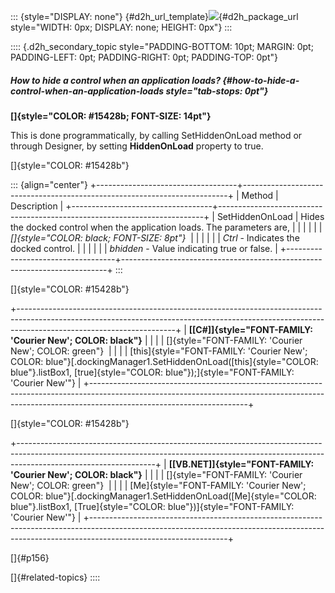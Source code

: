 ::: {style="DISPLAY: none"}
[](ms-xhelp:///?Id=d2h_url_template){#d2h_url_template}![](!package_url!){#d2h_package_url style="WIDTH: 0px; DISPLAY: none; HEIGHT: 0px"}
:::

:::: {.d2h_secondary_topic style="PADDING-BOTTOM: 10pt; MARGIN: 0pt; PADDING-LEFT: 0pt; PADDING-RIGHT: 0pt; PADDING-TOP: 0pt"}
##### How to hide a control when an application loads? {#how-to-hide-a-control-when-an-application-loads style="tab-stops: 0pt"}

**[]{style="COLOR: #15428b; FONT-SIZE: 14pt"}** 

This is done programmatically, by calling SetHiddenOnLoad method or through Designer, by setting **HiddenOnLoad** property to true.

[]{style="COLOR: #15428b"} 

::: {align="center"}
+-----------------------------------+--------------------------------------------------------------------------+
| Method                            | Description                                                              |
+-----------------------------------+--------------------------------------------------------------------------+
| SetHiddenOnLoad                   | Hides the docked control when the application loads. The parameters are, |
|                                   |                                                                          |
|                                   | *[]{style="COLOR: black; FONT-SIZE: 8pt"}*                               |
|                                   |                                                                          |
|                                   | *Ctrl* - Indicates the docked control.                                   |
|                                   |                                                                          |
|                                   | *bhidden* - Value indicating true or false.                              |
+-----------------------------------+--------------------------------------------------------------------------+
:::

[]{style="COLOR: #15428b"} 

+---------------------------------------------------------------------------------------------------------------------------------------------------------------------------------------------------+
| **[\[C#\]]{style="FONT-FAMILY: 'Courier New'; COLOR: black"}**                                                                                                                                    |
|                                                                                                                                                                                                   |
| []{style="FONT-FAMILY: 'Courier New'; COLOR: green"}                                                                                                                                              |
|                                                                                                                                                                                                   |
| [this]{style="FONT-FAMILY: 'Courier New'; COLOR: blue"}[.dockingManager1.SetHiddenOnLoad([this]{style="COLOR: blue"}.listBox1, [true]{style="COLOR: blue"});]{style="FONT-FAMILY: 'Courier New'"} |
+---------------------------------------------------------------------------------------------------------------------------------------------------------------------------------------------------+

[]{style="COLOR: #15428b"} 

+----------------------------------------------------------------------------------------------------------------------------------------------------------------------------------------------+
| **[\[VB.NET\]]{style="FONT-FAMILY: 'Courier New'; COLOR: black"}**                                                                                                                           |
|                                                                                                                                                                                              |
| []{style="FONT-FAMILY: 'Courier New'; COLOR: green"}                                                                                                                                         |
|                                                                                                                                                                                              |
| [Me]{style="FONT-FAMILY: 'Courier New'; COLOR: blue"}[.dockingManager1.SetHiddenOnLoad([Me]{style="COLOR: blue"}.listBox1, [True]{style="COLOR: blue"})]{style="FONT-FAMILY: 'Courier New'"} |
+----------------------------------------------------------------------------------------------------------------------------------------------------------------------------------------------+

[]{#p156} 

[]{#related-topics}
::::

